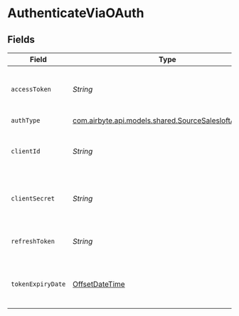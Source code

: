 # AuthenticateViaOAuth


## Fields

| Field                                                                                                   | Type                                                                                                    | Required                                                                                                | Description                                                                                             |
| ------------------------------------------------------------------------------------------------------- | ------------------------------------------------------------------------------------------------------- | ------------------------------------------------------------------------------------------------------- | ------------------------------------------------------------------------------------------------------- |
| `accessToken`                                                                                           | *String*                                                                                                | :heavy_check_mark:                                                                                      | Access Token for making authenticated requests.                                                         |
| `authType`                                                                                              | [com.airbyte.api.models.shared.SourceSalesloftAuthType](../../models/shared/SourceSalesloftAuthType.md) | :heavy_check_mark:                                                                                      | N/A                                                                                                     |
| `clientId`                                                                                              | *String*                                                                                                | :heavy_check_mark:                                                                                      | The Client ID of your Salesloft developer application.                                                  |
| `clientSecret`                                                                                          | *String*                                                                                                | :heavy_check_mark:                                                                                      | The Client Secret of your Salesloft developer application.                                              |
| `refreshToken`                                                                                          | *String*                                                                                                | :heavy_check_mark:                                                                                      | The token for obtaining a new access token.                                                             |
| `tokenExpiryDate`                                                                                       | [OffsetDateTime](https://docs.oracle.com/javase/8/docs/api/java/time/OffsetDateTime.html)               | :heavy_check_mark:                                                                                      | The date-time when the access token should be refreshed.                                                |